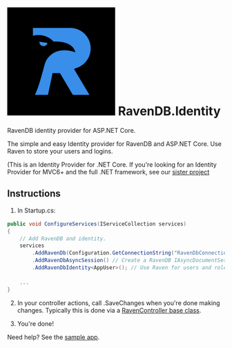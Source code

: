 ﻿# ![RavenDB logo](https://github.com/JudahGabriel/RavenDB.Identity/blob/master/RavenDB.Identity/nuget-icon.png?raw=true) RavenDB.Identity #
RavenDB identity provider for ASP.NET Core.

The simple and easy Identity provider for RavenDB and ASP.NET Core. Use Raven to store your users and logins.

(This is an Identity Provider for .NET Core. If you're looking for an Identity Provider for MVC6+ and the full .NET framework, see our [sister project](.)

## Instructions ##
1. In Startup.cs:

```csharp
public void ConfigureServices(IServiceCollection services)
{
	// Add RavenDB and identity.
	services
		.AddRavenDb(Configuration.GetConnectionString("RavenDbConnection")) // Create a RavenDB DocumentStore singleton.
		.AddRavenDbAsyncSession() // Create a RavenDB IAsyncDocumentSession for each request.
		.AddRavenDbIdentity<AppUser>(); // Use Raven for users and roles. AppUser is your class, a simple DTO to hold user data. See https://github.com/JudahGabriel/RavenDB.Identity/blob/master/Sample/Models/AppUser.cs

	...
}
```

2. In your controller actions, call .SaveChanges when you're done making changes. Typically this is done via a [RavenController base class](https://github.com/JudahGabriel/RavenDB.Identity/blob/master/Sample/Controllers/RavenController.cs).

3. You're done! 

Need help? See the [sample app](https://github.com/JudahGabriel/RavenDB.Identity/tree/master/Sample).